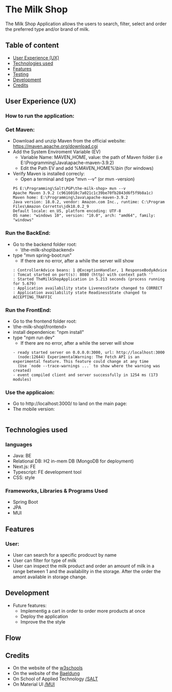# The Milk Shop

The Milk Shop Application allows the users to search, filter, select and order the preferred type and/or brand of milk. 

##  Table of content
- [User Experience (UX)](#user-experience--ux-)
- [Technologies used](#technologies-used)
- [Features](#features)
- [Testing](#testing)
- [Development](#development)
- [Credits](#credits)

## User Experience (UX) 
### How to run the application:
### Get Maven:
- Download and unzip Maven from the official website: https://maven.apache.org/download.cgi
- Add the System Enviroment Variable (EV)
  - Variable Name: MAVEN_HOME, value: the path of Maven folder (i.e E:\Programming\Java\apache-maven-3.9.2)
  - Edit the Path EV and add %MAVEN_HOME%\bin (for windows)
- Verify Maven is installed correcly:
  - Open a terminal and type "mvn --v" (or mvn -version)
  ```
  PS E:\Programming\Salt\PGP\the-milk-shop> mvn --v
  Apache Maven 3.9.2 (c9616018c7a021c1c39be70fb2843d6f5f9b8a1c)
  Maven home: E:\Programming\Java\apache-maven-3.9.2
  Java version: 18.0.2, vendor: Amazon.com Inc., runtime: C:\Program Files\Amazon Corretto\jdk18.0.2_9
  Default locale: en_US, platform encoding: UTF-8
  OS name: "windows 10", version: "10.0", arch: "amd64", family: "windows"
  ```
### Run the BackEnd:
- Go to the backend folder root:
  - <Path on disk>\the-milk-shop\backend>
- type "mvn spring-boot:run"
  - If there are no error, after a while the server will show
  ```
  : ControllerAdvice beans: 1 @ExceptionHandler, 1 ResponseBodyAdvice
  : Tomcat started on port(s): 8080 (http) with context path ''
  : Started TheMilkShopApplication in 5.213 seconds (process running for 5.679)
  : Application availability state LivenessState changed to CORRECT
  : Application availability state ReadinessState changed to ACCEPTING_TRAFFIC
  ```
  
 ### Run the FrontEnd: 
 - Go to the frontend folder root:
  - <Path on disk>\the-milk-shop\frontend>
- install dependenice: "npm install"
- type "npm run dev"
  - If there are no error, after a while the server will show
  ```
  - ready started server on 0.0.0.0:3000, url: http://localhost:3000
    (node:12644) ExperimentalWarning: The Fetch API is an experimental feature. This feature could change at any time
    (Use `node --trace-warnings ...` to show where the warning was created)
  - event compiled client and server successfully in 1254 ms (173 modules)
  ```
  
 ### Use the applicaion:
 - Go to http://localhost:3000/ to land on the main page:
  - The mobile version:
  <img src="">
  
  
  
## Technologies used 
### languages
- Java: BE
- Relational DB: H2 in-mem DB (MongoDB for deployment)
- Next.js: FE
- Typescript: FE development tool
- CSS: style
### Frameworks, Libraries & Programs Used
- Spring Boot
- JPA
- MUI

## Features
### User:
- User can search for a specific prodcuct by name
- User can filter for type of milk
- User can inspect the milk product and order an amount of milk in a range between 1 and the availability in the storage. After the order the amont available in storage change.

## Development
- Future features:
  - Implementig a cart in order to order more products at once
  - Deploy the application
  - Improve the the style

## Flow

## Credits
- On the website of the  [w3schools](https://www.w3schools.com/)
- On the website of the  [Baeldung](https://www.baeldung.com/)
- On School of Applied Technology [/SALT](https://www.salt.study/our-hubs/stockholm)
- On Material UI [/MUI](https://mui.com/)

